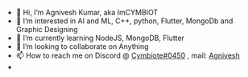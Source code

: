 - 👋 Hi, I’m Agnivesh Kumar, aka ImCYMBIOT
- 👀 I’m interested in AI and ML, C++, python, Flutter, MongoDb and Graphic Designing
- 🌱 I’m currently learning NodeJS, MongoDB, Flutter
- 💞️ I’m looking to collaborate on Anything
- 📫 How to reach me on Discord @ [Cymbiote#0450](https://discord.com/users/539946199109730304) , mail: [Agnivesh](mailto:agniveshkumar15@gmail.com)
- 
